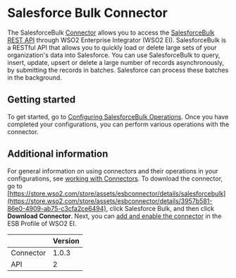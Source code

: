 # Salesforce Bulk Connector

The SalesforceBulk [Connector](https://docs.wso2.com/display/EI611/Working+with+Connectors) allows you to access the [SalesforceBulk REST API](https://developer.salesforce.com/docs/atlas.en-us.api_asynch.meta/api_asynch/asynch_api_intro.htm) through WSO2 Enterprise Integrator (WSO2 EI). SalesforceBulk is a RESTful API that allows you to quickly load or delete large sets of your organization's data into Salesforce. You can use SalesforceBulk to query, insert, update, upsert or delete a large number of records asynchronously, by submitting the records in batches. Salesforce can process these batches in the background.

## Getting started
To get started, go to [Configuring SalesforceBulk Operations](config.md). Once you have completed your configurations, you can perform various operations with the connector.

## Additional information
For general information on using connectors and their operations in your configurations, see [working with Connectors](https://docs.wso2.com/display/EI611/Working+with+Connectors). To download the connector, go to [https://store.wso2.com/store/assets/esbconnector/details/salesforcebulk](https://store.wso2.com/store/assets/esbconnector/details/3957b581-86e0-4909-ab75-c3cfa2ce6494), click Salesforce Bulk, and then click **Download Connector**. Next, you can [add and enable the connector](https://docs.wso2.com/display/EI611/Working+with+Connectors+via+the+Management+Console) in the ESB Profile of WSO2 EI.

| | Version |
| ------------- |-------------|
| Connector    | 1.0.3 |
| API     | 2      |